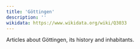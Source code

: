```yaml
---
title: 'Göttingen'
description: ''
wikidata: https://www.wikidata.org/wiki/Q3033
---
```


Articles about Göttingen, its history and inhabitants.
